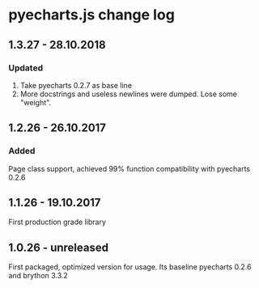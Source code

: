 # pyecharts.js change log

## 1.3.27 - 28.10.2018

### Updated

1. Take pyecharts 0.2.7 as base line
2. More docstrings and useless newlines were dumped. Lose some "weight".

## 1.2.26 - 26.10.2017

### Added

Page class support, achieved 99% function compatibility with pyecharts 0.2.6

## 1.1.26 - 19.10.2017

First production grade library

## 1.0.26 - unreleased

First packaged, optimized version for usage. Its baseline pyecharts 0.2.6 and
brython 3.3.2


